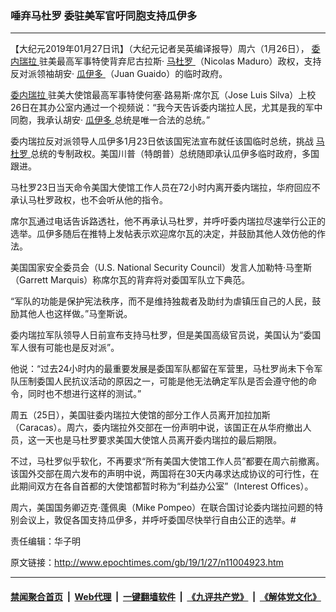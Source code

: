 ### 唾弃马杜罗 委驻美军官吁同胞支持瓜伊多
------------------------

<p>
 【大纪元2019年01月27日讯】（大纪元记者吴英编译报导）周六（1月26日），
 <a href="http://www.epochtimes.com/gb/tag/%E5%A7%94%E5%86%85%E7%91%9E%E6%8B%89.html">
  委内瑞拉
 </a>
 驻美最高军事特使背弃尼古拉斯‧
 <a href="http://www.epochtimes.com/gb/tag/%E9%A9%AC%E6%9D%9C%E7%BD%97.html">
  马杜罗
 </a>
 （Nicolas Maduro）政权，支持反对派领袖胡安‧
 <a href="http://www.epochtimes.com/gb/tag/%E7%93%9C%E4%BC%8A%E5%A4%9A.html">
  瓜伊多
 </a>
 （Juan Guaido）的临时政府。
</p>
<p>
 <a href="http://www.epochtimes.com/gb/tag/%E5%A7%94%E5%86%85%E7%91%9E%E6%8B%89.html">
  委内瑞拉
 </a>
 驻美大使馆最高军事特使何塞‧路易斯‧席尔瓦（Jose Luis Silva）上校26日在其办公室内通过一个视频说：“我今天告诉委内瑞拉人民，尤其是我的军中同胞，我承认胡安‧
 <a href="http://www.epochtimes.com/gb/tag/%E7%93%9C%E4%BC%8A%E5%A4%9A.html">
  瓜伊多
 </a>
 总统是唯一合法的总统。”
</p>
<p>
 委内瑞拉反对派领导人瓜伊多1月23日依该国宪法宣布就任该国临时总统，挑战
 <a href="http://www.epochtimes.com/gb/tag/%E9%A9%AC%E6%9D%9C%E7%BD%97.html">
  马杜罗
 </a>
 总统的专制政权。美国川普（特朗普）总统随即承认瓜伊多临时政府，多国跟进。
</p>
<p>
</p>
<p>
 马杜罗23日当天命令美国大使馆工作人员在72小时内离开委内瑞拉，华府回应不承认马杜罗政权，也不会听从他的指令。
</p>
<p>
 席尔瓦通过电话告诉路透社，他不再承认马杜罗，并呼吁委内瑞拉尽速举行公正的选举。瓜伊多随后在推特上发帖表示欢迎席尔瓦的决定，并鼓励其他人效仿他的作法。
</p>
<p>
 美国国家安全委员会（U.S. National Security Council）发言人加勒特‧马奎斯（Garrett Marquis）称席尔瓦的背弃将对委国军队立下典范。
</p>
<p>
 “军队的功能是保护宪法秩序，而不是维持独裁者及助纣为虐镇压自己的人民，鼓励其他人也这样做。”马奎斯说。
</p>
<p>
 委内瑞拉军队领导人日前宣布支持马杜罗，但是美国高级官员说，美国认为“委国军人很有可能也是反对派”。
</p>
<p>
 他说：“过去24小时内的最重要发展是委国军队都留在军营里，马杜罗尚未下令军队压制委国人民抗议活动的原因之一，可能是他无法确定军队是否会遵守他的命令，同时也不想进行这样的测试。”
</p>
<p>
 周五（25日），美国驻委内瑞拉大使馆的部分工作人员离开加拉加斯（Caracas）。周六，委内瑞拉外交部在一份声明中说，该国正在从华府撤出人员，这一天也是马杜罗要求美国大使馆人员离开委内瑞拉的最后期限。
</p>
<p>
 不过，马杜罗似乎软化，不再要求“所有美国大使馆工作人员”都要在周六前撤离。该国外交部在周六发布的声明中说，两国将在30天内㝷求达成协议的可行性，在此期间双方在各自首都的大使馆都暂时称为“利益办公室”（Interest Offices）。
</p>
<p>
 周六，美国国务卿迈克‧蓬佩奥（Mike Pompeo）在联合国讨论委内瑞拉问题的特别会议上，敦促各国支持瓜伊多，并呼吁委国尽快举行自由公正的选举。#
</p>
<p>
 责任编辑：华子明
</p>

原文链接：http://www.epochtimes.com/gb/19/1/27/n11004923.htm


------------------------
#### [禁闻聚合首页](https://github.com/gfw-breaker/banned-news/blob/master/README.md) &nbsp;|&nbsp; [Web代理](https://github.com/gfw-breaker/open-proxy/blob/master/README.md) &nbsp;|&nbsp; [一键翻墙软件](https://github.com/gfw-breaker/nogfw/blob/master/README.md) &nbsp;|&nbsp; [《九评共产党》](https://github.com/gfw-breaker/9ping.md/blob/master/README.md#九评之一评共产党是什么) &nbsp;|&nbsp; [《解体党文化》](https://github.com/gfw-breaker/jtdwh.md/blob/master/README.md#绪论)